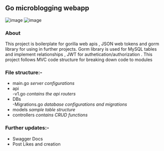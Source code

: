 ## Go microblogging webapp 

![image]({https://img.shields.io/badge/Go-00ADD8?style=for-the-badge&logo=go&logoColor=white})
![image]({https://img.shields.io/badge/Vue.js-35495E?style=for-the-badge&logo=vuedotjs&logoColor=4FC08D})

### About  
This project is boilerplate for gorilla web apis , JSON web tokens and gorm library for using in further projects. Gorm library is used for MySQL tables and implement relationships , JWT for authetication/authorization . This project follows MVC code structure for breaking down code to modules

### File structure:-  
- main.go *server configurations*  
- api  
-v1.go *contains the api routers*  
- DBs  
-Migrations.go *database configurations and migrations*  
- models *sample table structure*  
- controllers *contains CRUD functions*  

### Further updates:-  
- Swagger Docs  
- Post Likes and creation  